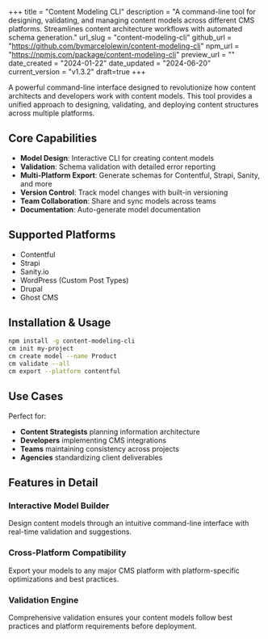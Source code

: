 +++
title = "Content Modeling CLI"
description = "A command-line tool for designing, validating, and managing content models across different CMS platforms. Streamlines content architecture workflows with automated schema generation."
url_slug = "content-modeling-cli"
github_url = "https://github.com/bymarcelolewin/content-modeling-cli"
npm_url = "https://npmjs.com/package/content-modeling-cli"
preview_url = ""
date_created = "2024-01-22"
date_updated = "2024-06-20"
current_version = "v1.3.2"
draft=true
+++

A powerful command-line interface designed to revolutionize how content architects and developers work with content models. This tool provides a unified approach to designing, validating, and deploying content structures across multiple platforms.

## Core Capabilities

- **Model Design**: Interactive CLI for creating content models
- **Validation**: Schema validation with detailed error reporting
- **Multi-Platform Export**: Generate schemas for Contentful, Strapi, Sanity, and more
- **Version Control**: Track model changes with built-in versioning
- **Team Collaboration**: Share and sync models across teams
- **Documentation**: Auto-generate model documentation

## Supported Platforms

- Contentful
- Strapi
- Sanity.io
- WordPress (Custom Post Types)
- Drupal
- Ghost CMS

## Installation & Usage

```bash
npm install -g content-modeling-cli
cm init my-project
cm create model --name Product
cm validate --all
cm export --platform contentful
```

## Use Cases

Perfect for:
- **Content Strategists** planning information architecture
- **Developers** implementing CMS integrations
- **Teams** maintaining consistency across projects
- **Agencies** standardizing client deliverables

## Features in Detail

### Interactive Model Builder
Design content models through an intuitive command-line interface with real-time validation and suggestions.

### Cross-Platform Compatibility
Export your models to any major CMS platform with platform-specific optimizations and best practices.

### Validation Engine
Comprehensive validation ensures your content models follow best practices and platform requirements before deployment.